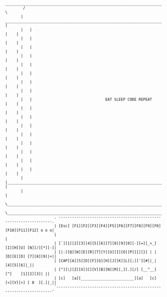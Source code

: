 

              ______________________________________________________________________________________________
            /                                                                                                \
           |    _________________________________________________________________________________________     |
           |   |                                                                                         |    |
           |   |                                                                                         |    |
           |   |                                                                                         |    |
           |   |                                                                                         |    |
           |   |                                                                                         |    |
           |   |                                                                                         |    |
           |   |                                                                                         |    |
           |   |                                                                                         |    |
           |   |                                 EAT SLEEP CODE REPEAT                                   |    |
           |   |                                                                                         |    |
           |   |                                                                                         |    |
           |   |                                                                                         |    |
           |   |                                                                                         |    |
           |   |                                                                                         |    |
           |   |                                                                                         |    |
           |   |                                                                                         |    |
           |   |                                                                                         |    |
           |   |_________________________________________________________________________________________|    |
           |                                                                                                  |
            \________________________________________________________________________________________________/
                   \__________________________________________________________________________________/ 
                          . -------------------------------------------------------------------.        
                          | [Esc] [F1][F2][F3][F4][F5][F6][F7][F8][F9][F0][F10][F11][F12] o o o|          
                          |                                                                    |        
                          | [`][1][2][3][4][5][6][7][8][9][0][-][=][_<_] [I][H][U] [N][/][*][-]|        
                          | [|-][Q][W][E][R][T][Y][U][I][O][P][{][}] | | [D][E][D] [7][8][9]|+||        
                          | [CAP][A][S][D][F][G][H][J][K][L][;]['][#]|_|           [4][5][6]|_||        
                          | [^][\][Z][X][C][V][B][N][M][,][.][/] [__^__]    [^]    [1][2][3]| ||        
                          | [c]   [a][________________________][a]   [c] [<][V][>] [ 0  ][.]|_||        
                          `--------------------------------------------------------------------'
